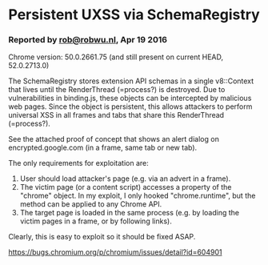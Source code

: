# Persistent UXSS via SchemaRegistry
### Reported by rob@robwu.nl, Apr 19 2016

Chrome version: 50.0.2661.75 (and still present on current HEAD, 52.0.2713.0)

The SchemaRegistry stores extension API schemas in a single v8::Context that lives until the RenderThread (=process?) is destroyed. Due to vulnerabilities in binding.js, these objects can be intercepted by malicious web pages. Since the object is persistent, this allows attackers to perform universal XSS in all frames and tabs that share this RenderThread (=process?).

See the attached proof of concept that shows an alert dialog on encrypted.google.com (in a frame, same tab or new tab).

The only requirements for exploitation are:
1. User should load attacker's page (e.g. via an advert in a frame).
2. The victim page (or a content script) accesses a property of the "chrome" object. In my exploit, I only hooked "chrome.runtime", but the method can be applied to any Chrome API.
3. The target page is loaded in the same process (e.g. by loading the victim pages in a frame, or by following links).

Clearly, this is easy to exploit so it should be fixed ASAP.

https://bugs.chromium.org/p/chromium/issues/detail?id=604901
